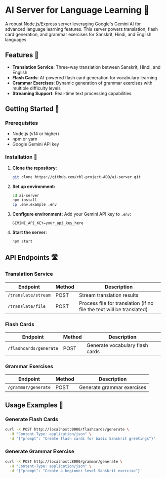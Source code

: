 # AI Server for Language Learning 🚀

A robust Node.js/Express server leveraging Google's Gemini AI for advanced language learning features. This server powers translation, flash card generation, and grammar exercises for Sanskrit, Hindi, and English languages.

## Features 🌟

- **Translation Service**: Three-way translation between Sanskrit, Hindi, and English
- **Flash Cards**: AI-powered flash card generation for vocabulary learning
- **Grammar Exercises**: Dynamic generation of grammar exercises with multiple difficulty levels
- **Streaming Support**: Real-time text processing capabilities

## Getting Started 🏁

### Prerequisites

- Node.js (v14 or higher)
- npm or yarn
- Google Gemini API key

### Installation 🔧

1. **Clone the repository:**

   ```sh
   git clone https://github.com/rbl-project-ADD/ai-server.git
   ```

2. **Set up environment:**

   ```sh
   cd ai-server
   npm install
   cp .env.example .env
   ```

3. **Configure environment:**
   Add your Gemini API key to `.env`:

   ```
   GEMINI_API_KEY=your_api_key_here
   ```

4. **Start the server:**
   ```sh
   npm start
   ```

## API Endpoints 🛣️

### Translation Service

| Endpoint            | Method | Description                                                           |
| ------------------- | ------ | --------------------------------------------------------------------- |
| `/translate/stream` | POST   | Stream translation results                                            |
| `/translate/file`   | POST   | Process file for translation (if no file the text will be translated) |

### Flash Cards

| Endpoint               | Method | Description                     |
| ---------------------- | ------ | ------------------------------- |
| `/flashcards/generate` | POST   | Generate vocabulary flash cards |

### Grammar Exercises

| Endpoint            | Method | Description                |
| ------------------- | ------ | -------------------------- |
| `/grammar/generate` | POST   | Generate grammar exercises |

## Usage Examples 📝

### Generate Flash Cards

```sh
curl -X POST http://localhost:8000/flashcards/generate \
  -H "Content-Type: application/json" \
  -d '{"prompt": "Create flash cards for basic Sanskrit greetings"}'
```

### Generate Grammar Exercise

```sh
curl -X POST http://localhost:8000/grammar/generate \
  -H "Content-Type: application/json" \
  -d '{"prompt": "Create a beginner level Sanskrit exercise"}'
```
